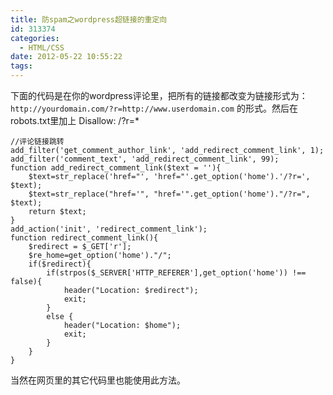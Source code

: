 ```yaml
---
title: 防spam之wordpress超链接的重定向
id: 313374
categories:
  - HTML/CSS
date: 2012-05-22 10:55:22
tags:
---
```


下面的代码是在你的wordpress评论里，把所有的链接都改变为链接形式为：`http://yourdomain.com/?r=http://www.userdomain.com` 的形式。然后在robots.txt里加上 Disallow: /?r=*

```
//评论链接跳转
add_filter('get_comment_author_link', 'add_redirect_comment_link', 1);
add_filter('comment_text', 'add_redirect_comment_link', 99);
function add_redirect_comment_link($text = ''){
    $text=str_replace('href="', 'href="'.get_option('home').'/?r=', $text);
    $text=str_replace("href='", "href='".get_option('home')."/?r=", $text);
    return $text;
}
add_action('init', 'redirect_comment_link');
function redirect_comment_link(){
    $redirect = $_GET['r'];
    $re_home=get_option('home')."/";
    if($redirect){
        if(strpos($_SERVER['HTTP_REFERER'],get_option('home')) !== false){
            header("Location: $redirect");
            exit;
        }
        else {
            header("Location: $home");
            exit;
        }
    }
}
```


当然在网页里的其它代码里也能使用此方法。